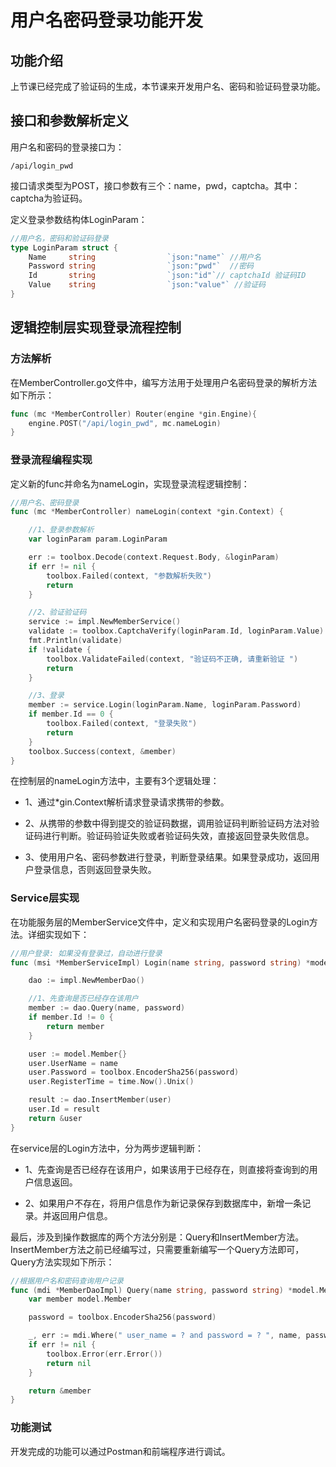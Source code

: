 # 用户名密码登录功能开发

## 功能介绍
上节课已经完成了验证码的生成，本节课来开发用户名、密码和验证码登录功能。

## 接口和参数解析定义
用户名和密码的登录接口为：
```
/api/login_pwd
```
接口请求类型为POST，接口参数有三个：name，pwd，captcha。其中：captcha为验证码。

定义登录参数结构体LoginParam：
```go
//用户名，密码和验证码登录
type LoginParam struct {
	Name     string                `json:"name"` //用户名
	Password string                `json:"pwd"`  //密码
	Id       string                `json:"id"`// captchaId 验证码ID
	Value    string                `json:"value"` //验证码
}
```

## 逻辑控制层实现登录流程控制

### 方法解析
在MemberController.go文件中，编写方法用于处理用户名密码登录的解析方法如下所示：
```go
func (mc *MemberController) Router(engine *gin.Engine){
    engine.POST("/api/login_pwd", mc.nameLogin)
}
```

### 登录流程编程实现
定义新的func并命名为nameLogin，实现登录流程逻辑控制：
```go
//用户名、密码登录
func (mc *MemberController) nameLogin(context *gin.Context) {

	//1、登录参数解析
	var loginParam param.LoginParam

	err := toolbox.Decode(context.Request.Body, &loginParam)
	if err != nil {
		toolbox.Failed(context, "参数解析失败")
		return
	}

	//2、验证验证码
	service := impl.NewMemberService()
	validate := toolbox.CaptchaVerify(loginParam.Id, loginParam.Value)
	fmt.Println(validate)
	if !validate {
		toolbox.ValidateFailed(context, "验证码不正确, 请重新验证 ")
		return
	}

	//3、登录
	member := service.Login(loginParam.Name, loginParam.Password)
	if member.Id == 0 {
		toolbox.Failed(context, "登录失败")
		return
	}
	toolbox.Success(context, &member)
}
```

在控制层的nameLogin方法中，主要有3个逻辑处理：
* 1、通过*gin.Context解析请求登录请求携带的参数。

* 2、从携带的参数中得到提交的验证码数据，调用验证码判断验证码方法对验证码进行判断。验证码验证失败或者验证码失效，直接返回登录失败信息。

* 3、使用用户名、密码参数进行登录，判断登录结果。如果登录成功，返回用户登录信息，否则返回登录失败。

### Service层实现
在功能服务层的MemberService文件中，定义和实现用户名密码登录的Login方法。详细实现如下：
```go
//用户登录: 如果没有登录过，自动进行登录
func (msi *MemberServiceImpl) Login(name string, password string) *model.Member {

	dao := impl.NewMemberDao()

	//1、先查询是否已经存在该用户
	member := dao.Query(name, password)
	if member.Id != 0 {
		return member
	}

	user := model.Member{}
	user.UserName = name
	user.Password = toolbox.EncoderSha256(password)
	user.RegisterTime = time.Now().Unix()

	result := dao.InsertMember(user)
	user.Id = result
	return &user
}
```

在service层的Login方法中，分为两步逻辑判断：
* 1、先查询是否已经存在该用户，如果该用于已经存在，则直接将查询到的用户信息返回。

* 2、如果用户不存在，将用户信息作为新记录保存到数据库中，新增一条记录。并返回用户信息。

最后，涉及到操作数据库的两个方法分别是：Query和InsertMember方法。InsertMember方法之前已经编写过，只需要重新编写一个Query方法即可，Query方法实现如下所示：

```go
//根据用户名和密码查询用户记录
func (mdi *MemberDaoImpl) Query(name string, password string) *model.Member {
	var member model.Member

	password = toolbox.EncoderSha256(password)

	_, err := mdi.Where(" user_name = ? and password = ? ", name, password).Get(&member)
	if err != nil {
		toolbox.Error(err.Error())
		return nil
	}

	return &member
}
```

### 功能测试
开发完成的功能可以通过Postman和前端程序进行调试。













